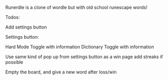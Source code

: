 Runerdle is a clone of wordle but with old school runescape words!

Todos:

Add settings button

Settings button:

Hard Mode Toggle with information
Dictionary Toggle with information

Use same kind of pop up from settings button as a win page
add streaks if possible


Empty the board, and give a new word after loss/win